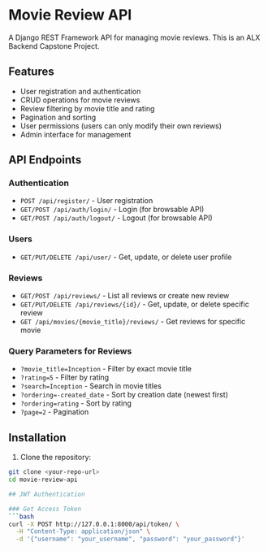 # Movie Review API

A Django REST Framework API for managing movie reviews. This is an ALX Backend Capstone Project.

## Features

- User registration and authentication
- CRUD operations for movie reviews
- Review filtering by movie title and rating
- Pagination and sorting
- User permissions (users can only modify their own reviews)
- Admin interface for management

## API Endpoints

### Authentication
- `POST /api/register/` - User registration
- `GET/POST /api/auth/login/` - Login (for browsable API)
- `GET/POST /api/auth/logout/` - Logout (for browsable API)

### Users
- `GET/PUT/DELETE /api/user/` - Get, update, or delete user profile

### Reviews
- `GET/POST /api/reviews/` - List all reviews or create new review
- `GET/PUT/DELETE /api/reviews/{id}/` - Get, update, or delete specific review
- `GET /api/movies/{movie_title}/reviews/` - Get reviews for specific movie

### Query Parameters for Reviews

- `?movie_title=Inception` - Filter by exact movie title
- `?rating=5` - Filter by rating
- `?search=Inception` - Search in movie titles
- `?ordering=-created_date` - Sort by creation date (newest first)
- `?ordering=rating` - Sort by rating
- `?page=2` - Pagination

## Installation

1. Clone the repository:
```bash
git clone <your-repo-url>
cd movie-review-api

## JWT Authentication

### Get Access Token
```bash
curl -X POST http://127.0.0.1:8000/api/token/ \
  -H "Content-Type: application/json" \
  -d '{"username": "your_username", "password": "your_password"}'